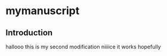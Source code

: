 
# mymanuscript

## Introduction

hallooo
 this is my second modification
niiiice it works 
hopefully
